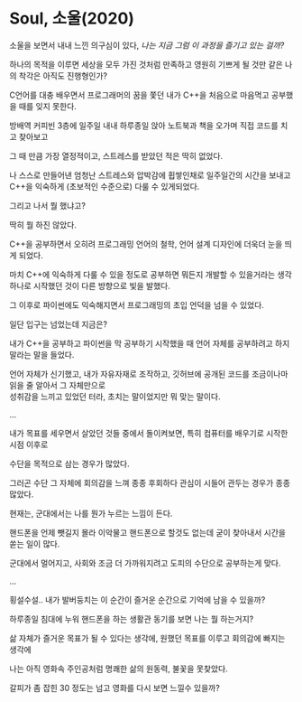 # Soul, 소울(2020)

소울을 보면서 내내 느낀 의구심이 있다, *나는 지금 그럼 이 과정을 즐기고 있는 걸까?*

하나의 목적을 이루면 세상을 모두 가진 것처럼 만족하고 영원히 기쁘게 될 것만 같은 나의 착각은 아직도 진행형인가?

C언어를 대충 배우면서 프로그래머의 꿈을 쫓던 내가 C++을 처음으로 마음먹고 공부했을 때를 잊지 못한다.

방배역 커피빈 3층에 일주일 내내 하루종일 앉아 노트북과 책을 오가며 직접 코드를 치고 찾아보고

그 때 만큼 가장 열정적이고, 스트레스를 받았던 적은 딱히 없었다.

나 스스로 만들어낸 엄청난 스트레스와 압박감에 휩쌓인채로 일주일간의 시간을 보내고 C++을 익숙하게 (초보적인 수준으로) 다룰 수 있게되었다.

그리고 나서 뭘 했냐고?

딱히 뭘 하진 않았다.

C++을 공부하면서 오히려 프로그래밍 언어의 철학, 언어 설계 디자인에 더욱더 눈을 띄게 되었다.

마치 C++에 익숙하게 다룰 수 있을 정도로 공부하면 뭐든지 개발할 수 있을거라는 생각하나로 시작했던 것이 다른 방향으로 빛을 발했다.

그 이후로 파이썬에도 익숙해지면서 프로그래밍의 초입 언덕을 넘을 수 있었다.

일단 입구는 넘었는데 지금은?

내가 C++을 공부하고 파이썬을 막 공부하기 시작했을 때 언어 자체를 공부하려고 하지 말라는 말을 들었다.

언어 자체가 신기했고, 내가 자유자재로 조작하고, 깃허브에 공개된 코드를 조금이나마 읽을 줄 알아서 그 자체만으로<br>
성취감을 느끼고 있었던 터라, 초치는 말이었지만 뭐 맞는 말이다.

...

내가 목표를 세우면서 살았던 것들 중에서 돌이켜보면, 특히 컴퓨터를 배우기로 시작한 시점 이후로

수단을 목적으로 삼는 경우가 많았다.

그러곤 수단 그 자체에 회의감을 느껴 종종 후회하다 관심이 시들어 관두는 경우가 종종 많았다.

현재는, 군대에서는 나를 뭔가 누르는 느낌이 든다.

핸드폰을 언제 뺏길지 몰라 이악물고 핸드폰으로 할것도 없는데 굳이 찾아내서 시간을 쏟는 일이 많다.

군대에서 멀어지고, 사회와 조금 더 가까워지려고 도피의 수단으로 공부하는게 맞다.

...

횡설수설.. 내가 발버둥치는 이 순간이 즐거운 순간으로 기억에 남을 수 있을까?

하루종일 침대에 누워 핸드폰을 하는 생활관 동기를 보면 나는 뭘 하는거지?

삶 자체가 즐거운 목표가 될 수 있다는 생각에, 원했던 목표를 이루고 회의감에 빠지는 생각에

나는 아직 영화속 주인공처럼 명쾌한 삶의 원동력, 불꽃을 못찾았다.

갈피가 좀 잡힌 30 정도는 넘고 영화를 다시 보면 느낄수 있을까?